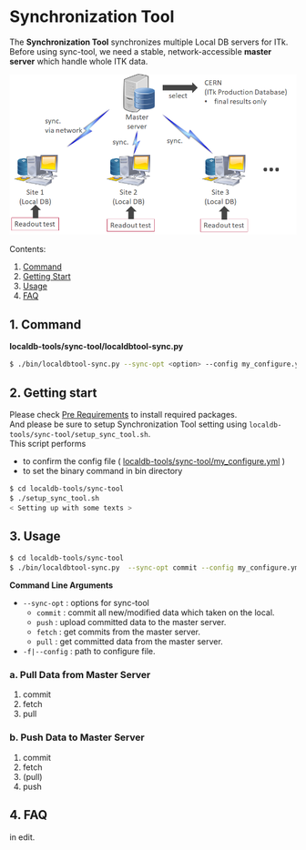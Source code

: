 # Synchronization Tool

The **Synchronization Tool** synchronizes multiple Local DB servers for ITk.<br>
Before using sync-tool, we need a stable, network-accessible **master server** which handle whole ITK data.

![Sync overall](images/sync_overall.png)

Contents:

1. [Command](#1-command)
2. [Getting Start](#2-getting-start)
3. [Usage](#3-usage)
4. [FAQ](#4-faq)

## 1. Command

**localdb-tools/sync-tool/localdbtool-sync.py**

```bash
$ ./bin/localdbtool-sync.py --sync-opt <option> --config my_configure.yml
```

## 2. Getting start

Please check [Pre Requirements](installation.md) to install required packages.<br>
And please be sure to setup Synchronization Tool setting using `localdb-tools/sync-tool/setup_sync_tool.sh`. <br>
This script performs

- to confirm the config file ( [localdb-tools/sync-tool/my_configure.yml](config.md) )
- to set the binary command in bin directory

```bash
$ cd localdb-tools/sync-tool
$ ./setup_sync_tool.sh
< Setting up with some texts >
```

## 3. Usage

```bash
$ cd localdb-tools/sync-tool
$ ./bin/localdbtool-sync.py  --sync-opt commit --config my_configure.yml
```

**Command Line Arguments**

- `--sync-opt` : options for sync-tool
    - `commit` : commit all new/modified data which taken on the local.
    - `push` : upload committed data to the master server.
    - `fetch` : get commits from the master server.
    - `pull` : get committed data from the master server.
- `-f|--config` : path to configure file.

### a. Pull Data from Master Server

1. commit
2. fetch
3. pull

### b. Push Data to Master Server

1. commit
2. fetch
3. (pull)
4. push

## 4. FAQ

in edit.
